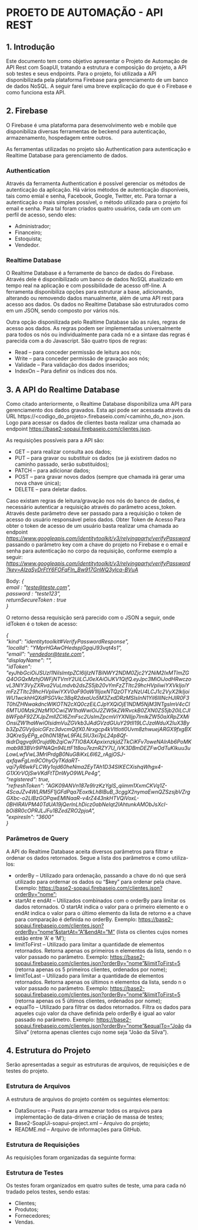 # PROETO DE AUTOMAÇÃO - API REST

## 1.	Introdução
Este documento tem como objetivo apresentar o Projeto de Automação de API Rest com SoapUI, tratando a estrutura e composição do projeto, a API sob testes e seus endpoints.
Para o projeto, foi utilizada a API disponibilizada pela plataforma Firebase para gerenciamento de um banco de dados NoSQL. A seguir farei uma breve explicação do que é o Firebase e como funciona esta API.
## 2.	Firebase
O Firebase é uma plataforma para desenvolvimento web e mobile que disponibiliza diversas ferramentas de beckend para autenticação, armazenamento, hospedagem entre outros.
 
As ferramentas utilizadas no projeto são Authentication para autenticação e Realtime Database para gerenciamento de dados.

### Authentication
Através da ferramenta Authentication é possível gerenciar os métodos de autenticação da aplicação. Há vários métodos de autenticação disponíveis, tais como emial e senha, Facebook, Google, Twitter, etc.
Para tornar a autenticação o mais simples possível, o método utilizado para o projeto foi email e senha. Para tal foram criados quatro usuários, cada um com um perfil de acesso, sendo eles:

* Administrador;
* Financeiro;
* Estoquista;
* Vendedor.

### Realtime Database
O Realtime Database é a ferramente de banco de dados do Firebase. Através dele é disponibilizado um banco de dados NoSQL atualizado em tempo real na aplicação e com possibilidade de acesso off-line.
A ferramenta disponibiliza opções para estruturar a base, adicionando, alterando ou removendo dados manualmente, além de uma API rest para acesso aos dados. Os dados no Realtime Database são estruturados como em um JSON, sendo composto por vários nós.
 
Outra opção disponilizada pelo Realtime Database são as rules, regras de acesso aos dados. As regras podem ser implementadas universalmente para todos os nós ou individualmente para cada nó e a sintaxe das regras é parecida com a do Javascript. São quatro tipos de regras:
* Read – para conceder permissão de leitura aos nós;
* Write – para conceder permissão de gravação aos nós;
* Validade – Para validação dos dados inseridos;
* IndexOn – Para definir os índices dos nós.
 
## 3.	A API do Realtime Database
Como citado anteriormente, o Realtime Database disponibiliza uma API para gerenciamento dos dados gravados. Esta api pode ser acessada através da URL https://<codigo_do_projeto>.firebaseio.com/<caminho_do_no>.json. Logo para acessar os dados de clientes basta realizar uma chamada ao endpoint https://base2-sopaui.firebaseio.com/clientes.json.

As requisições possíveis para a API são:
* GET – para realizar consulta aos dados;
* PUT – para gravar ou substituir os dados (se já existirem dados no caminho passado, serão substituídos);
* PATCH – para adicionar dados;
* POST – para gravar novos dados (sempre que chamada irá gerar uma nova chave única);
* DELETE – para deletar dados.

Caso existam regras de leitura/gravação nos nós do banco de dados, é necessário autenticar a requisição através do parâmetro acess_token. Através deste parâmetro deve ser passado para a requisição o token de acesso do usuário responsável pelos dados.
Obter Token de Acesso
Para obter o token de acesso de um usuário basta realizar uma chamada ao endpoint _https://www.googleapis.com/identitytoolkit/v3/relyingparty/verifyPassword_ passando o parâmetro key com a chave do projeto no Firebase e o email e senha para autenticação no corpo da requisição, conforme exemplo a seguir:
_https://www.googleapis.com/identitytoolkit/v3/relyingparty/verifyPassword?key=AIzaSyDrFtY6FOFqFln_Bw917GnWQ3ylca-BVuA_

Body:
_{<br>
	email : "teste@teste.com",<br>
	password : "teste123",<br>
	returnSecureToken : true<br>
}_

O retorno dessa requisição será parecido com o JSON a seguir, onde idToken é o token de acesso:

_{<br>
   "kind": "identitytoolkit#VerifyPasswordResponse",<br>
   "localId": "YMprHGAwOHedspjGgqiJ93vqt4s1",<br>
   "email": "vendedor@teste.com",<br>
   "displayName": "",<br>
   "idToken": "eyJhbGciOiJSUzI1NiIsImtpZCI6IjIzNTBiNWY2NDM0Zjc2Y2NiM2IxMTlmZGQ4OGQxMzhjOWFjNTVmY2UiLCJ0eXAiOiJKV1QifQ.eyJpc3MiOiJodHRwczovL3NlY3VyZXRva2VuLmdvb2dsZS5jb20vYmFzZTItc29hcHVpIiwiYXVkIjoiYmFzZTItc29hcHVpIiwiYXV0aF90aW1lIjoxNTQzOTYzNzU4LCJ1c2VyX2lkIjoiWU1wckhHQXdPSGVkc3BqR2dxaUo5M3ZxdDRzMSIsInN1YiI6IllNcHJIR0F3T0hlZHNwakdncWlKOTN2cXQ0czEiLCJpYXQiOjE1NDM5NjM3NTgsImV4cCI6MTU0Mzk2NzM1OCwiZW1haWwiOiJ2ZW5kZWRvckB0ZXN0ZS5jb20iLCJlbWFpbF92ZXJpZmllZCI6ZmFsc2UsImZpcmViYXNlIjp7ImlkZW50aXRpZXMiOnsiZW1haWwiOlsidmVuZGVkb3JAdGVzdGUuY29tIl19LCJzaWduX2luX3Byb3ZpZGVyIjoicGFzc3dvcmQifX0.Nrxgcp4kVltlotl0Uvm8zhwuejARGX9fxgBX3QKreSyEPg_e0h0N18fwL9FAL5IU3xi7pL24p8Qf-tkdrDqgvq9IOrujd9b2qiCw7TIO8AXApxixnzkjdZTkCiKFv7oweNAIrAb6PoMKmab983BVr9iPNAQn94LttF1t8ou7eznRZY7U_iVK3DBmDEZFwOdTuKIkuu3uLowLwfVwL3MrIPrdgB0NuG8iKxL6l62_rAgjOSJ-qxfqwFgLm9COhyOyTKdaRT-vqi7yR6wkFLCWy1ojd60heNma2EyTAh1D34SIKECXishqWhgx4-G1XXrVOjSwVKdFtTDnWyO9WLPe4g",<br>
   "registered": true,<br>
   "refreshToken": "AGK09ANVn187e9lrzKzYgIS_qiimm1XxmCKVq1Z-4ScaJZv4WLRM5F1jGFdPqa7EoxtkLh8IBuB_3cggX2nymaEwnQZSzsjbVZrgGXbc-o2LIBzGOPqwEMINaaR-v4rZ443nkHTVQiVoxL-0BHIRAVPM40TdUA19jQerlnLhDicz0abNelqt2IAhtunkAMObJsXcI-bOi8R0cOPRJLJFu1BZedZRO2pjoA",<br>
   "expiresIn": "3600"<br>
}_

### Parâmetros de Query
A API do Realtime Database aceita diversos parâmetros para filtrar e ordenar os dados retornados. Segue a lista dos parâmetros e como utiliza-los:
* orderBy – Utilizado para ordenação, passando a chave do nó que será utilizado para ordernar os dados ou “$key” para ordenar pela chave. 
Exemplo: https://base2-sopaui.firebaseio.com/clientes.json?orderBy=”nome”;
* startAt e endAt – Utilizados combinados com o orderBy para limitar os dados retornados. O startAt indica o valor para o primeiro elemento e o endAt indica o valor para o último elemento da lista de retorno e a chave para comparação é definida no orderBy.
Exemplo: https://base2-sopaui.firebaseio.com/clientes.json?orderBy=”nome”&startAt=”A”&endAt=”M” (lista os clientes cujos nomes estão entre ‘A’ e ‘M’);
* limitToFirst – Utilizado para limitar a quantidade de elementos retornados. Retorna apenas os primeiros n elementos da lista, sendo n o valor passado no parâmetro.
Exemplo: https://base2-sopaui.firebaseio.com/clientes.json?orderBy=”nome”&limitToFirst=5 (retorna apenas os 5 primeiros clientes, ordenados por nome);
* limitToLast – Utilizado para limitar a quantidade de elementos retornados. Retorna apenas os últimos n elementos da lista, sendo n o valor passado no parâmetro.
Exemplo: https://base2-sopaui.firebaseio.com/clientes.json?orderBy=”nome”&limitToFirst=5 (retorna apenas os 5 últimos clientes, ordenados por nome);
* equalTo – Utilizado para filtrar os dados retornados. Filtra os dados para aqueles cujo valor da chave definida pelo orderBy é igual ao valor passado no parâmetro.
Exemplo: https://base2-sopaui.firebaseio.com/clientes.json?orderBy=”nome”&equalTo=”João da Silva” (retorna apenas clientes cujo nome seja “João da Silva”).

## 4.	Estrutura do Projeto
Serão apresentadas a seguir as estruturas de arquivos, de requisições e de testes do projeto.

### Estrutura de Arquivos
A estrutura de arquivos do projeto contém os seguintes elementos:
* DataSources – Pasta para armazenar todos os arquivos para implementação de data-driven e criação de massa de testes;
* Base2-SoapUi-soapui-project.xml – Arquivo do projeto;
* README.md – Arquivo de informações para GitHub.
 
### Estrutura de Requisições
As requisições foram organizadas da seguinte forma:

### Estrutura de Testes
Os testes foram organizados em quatro suítes de teste, uma para cada nó tradado pelos testes, sendo estas:
* Clientes;
* Produtos;
* Fornecedores;
* Vendas.
